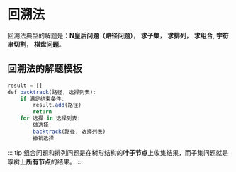 # 回溯法

回溯法典型的解题是：**N皇后问题（路径问题）**， **求子集**， **求排列**， **求组合**, **字符串切割**， **棋盘问题**。
## 回溯法的解题模板

``` js
result = []
def backtrack(路径, 选择列表):
    if 满足结束条件:
        result.add(路径)
        return
    for 选择 in 选择列表:
        做选择
        backtrack(路径, 选择列表)
        撤销选择
```

::: tip
组合问题和排列问题是在树形结构的**叶子节点**上收集结果，而子集问题就是取树上**所有节点**的结果。
:::

